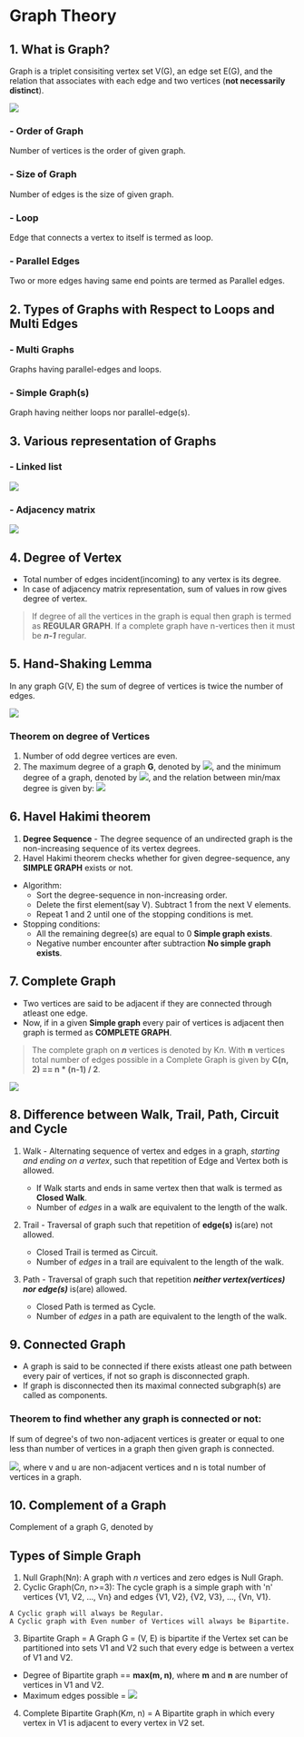 # Graph Theory
## 1. What is Graph?
Graph is a triplet consisiting vertex set V(G), an edge set E(G), and the relation that associates with each edge and two vertices (**not necessarily distinct**).

![](/Images/simple_graph.png)

### - Order of Graph
Number of vertices is the order of given graph.

### - Size of Graph
Number of edges is the size of given graph.

### - Loop
  Edge that connects a vertex to itself is termed as loop.

### - Parallel Edges
  Two or more edges having same end points are termed as Parallel edges.

## 2. Types of Graphs with Respect to Loops and Multi Edges

### - Multi Graphs
  Graphs having parallel-edges and loops.

### - Simple Graph(s)
  Graph having neither loops nor parallel-edge(s).

## 3. Various representation of Graphs
### - Linked list
![](/Images/linked_list_graph.png)
### - Adjacency matrix
![](/Images/adjacency_matrix.png)

## 4. Degree of Vertex
- Total number of edges incident(incoming) to any vertex is its degree.
- In case of adjacency matrix representation, sum of values in row gives degree of vertex.

> If degree of all the vertices in the graph is equal then graph is termed as **REGULAR GRAPH**.
> If a complete graph have n-vertices then it must be ***n-1*** regular.

## 5. Hand-Shaking Lemma
   In any graph G(V, E) the sum of degree of vertices is twice the number of edges.
   
![](/Images/degree_sum_formula.png)

### Theorem on degree of Vertices
1. Number of odd degree vertices are even.
2. The maximum degree of a graph **G**, denoted by ![](/Images/maximum_degree.png), and the minimum degree of a graph, denoted by ![](/Images/minimum_degree.png), and the relation between min/max degree is given by:
![](/Images/min_max_degree.png)

## 6. Havel Hakimi theorem
1. **Degree Sequence** - The degree sequence of an undirected graph is the non-increasing sequence of its vertex degrees.
2. Havel Hakimi theorem checks whether for given degree-sequence, any **SIMPLE GRAPH** exists or not.
- Algorithm:
  - Sort the degree-sequence in non-increasing order.
  - Delete the first element(say V). Subtract 1 from the next V elements.
  - Repeat 1 and 2 until one of the stopping conditions is met.
- Stopping conditions: 
  - All the remaining degree(s) are equal to 0 **Simple graph exists**.
  - Negative number encounter after subtraction **No simple graph exists**.

## 7. Complete Graph
- Two vertices are said to be adjacent if they are connected through atleast one edge.
- Now, if in a given **Simple graph** every pair of vertices is adjacent then graph is termed as **COMPLETE GRAPH**.

> The complete graph on ***n*** vertices is denoted by K*n*.
> With **n** vertices total number of edges possible in a Complete Graph is given by **C(n, 2) == n * (n-1) / 2**.

![](/Images/complete_graph.png)

## 8. Difference between Walk, Trail, Path, Circuit and Cycle
1. Walk - Alternating sequence of vertex and edges in a graph, *starting and ending on a vertex*, such that repetition of Edge and Vertex both is allowed.
   - If Walk starts and ends in same vertex then that walk is termed as **Closed Walk**.
   - Number of *edges* in a walk are equivalent to the length of the walk.
 
2. Trail - Traversal of graph such that repetition of **edge(s)** is(are) not allowed.
   - Closed Trail is termed as Circuit.
   - Number of *edges* in a trail are equivalent to the length of the walk.

3. Path - Traversal of graph such that repetition ***neither vertex(vertices) nor edge(s)*** is(are) allowed.
   - Closed Path is termed as Cycle.
   - Number of *edges* in a path are equivalent to the length of the walk.

## 9. Connected Graph
- A graph is said to be connected if there exists atleast one path between every pair of vertices, if not so graph is disconnected graph.
- If graph is disconnected then its maximal connected subgraph(s) are called as components.

### Theorem to find whether any graph is connected or not:
If sum of degree's of two non-adjacent vertices is greater or equal to one less than number of vertices in a graph then given graph is connected. 

![](/Images/connected_gt.png), where v and u are non-adjacent vertices and n is total number of vertices in a graph.

## 10. Complement of a Graph
Complement of a graph G, denoted by 

## Types of Simple Graph
1. Null Graph(N*n*): A graph with *n* vertices and zero edges is Null Graph.
2. Cyclic Graph(C*n*, n>=3):  The cycle graph is a simple graph with 'n' vertices {V1, V2, ..., Vn} and edges {V1, V2}, {V2, V3}, ..., {Vn, V1}.
```
A Cyclic graph will always be Regular.
A Cyclic graph with Even number of Vertices will always be Bipartite.
```
3. Bipartite Graph = A Graph G = (V, E) is bipartite if the Vertex set can be partitioned into sets V1 and V2 such that every edge is between a vertex of V1 and V2.
  - Degree of Bipartite graph == **max(m, n)**, where **m** and **n** are number of vertices in V1 and V2.
  - Maximum edges possible = ![](/Images/max_edge_in_bg.png)
4. Complete Bipartite Graph(K*m*, n) = A Bipartite graph in which every vertex in V1 is adjacent to every vertex in V2 set.

  
  


